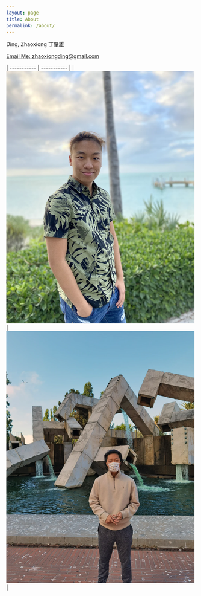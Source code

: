 ```yaml
---
layout: page
title: About
permalink: /about/
---
```


Ding, Zhaoxiong 丁肇雄

<a href = "mailto:zhaoxiongding@gmail.com?body=From your website">
Email Me: zhaoxiongding@gmail.com
</a>

| ----------- | ----------- |
|<img src="/images/me_island.webp" alt="me" style="max-width:500px;"/>|<img src="/images/me_sf.webp" alt="me" style="max-width:500px;"/>|
